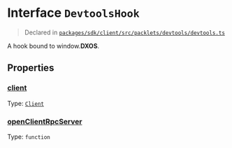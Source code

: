 # Interface `DevtoolsHook`
> Declared in [`packages/sdk/client/src/packlets/devtools/devtools.ts`]()

A hook bound to window.__DXOS__.
## Properties
### [client](https://github.com/dxos/dxos/blob/main/packages/sdk/client/src/packlets/devtools/devtools.ts#L15)
Type: <code>[Client](/api/@dxos/client/classes/Client)</code>
### [openClientRpcServer](https://github.com/dxos/dxos/blob/main/packages/sdk/client/src/packlets/devtools/devtools.ts#L16)
Type: <code>function</code>